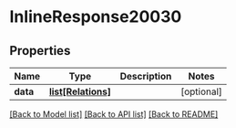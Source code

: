 # InlineResponse20030

## Properties
Name | Type | Description | Notes
------------ | ------------- | ------------- | -------------
**data** | [**list[Relations]**](Relations.md) |  | [optional] 

[[Back to Model list]](../README.md#documentation-for-models) [[Back to API list]](../README.md#documentation-for-api-endpoints) [[Back to README]](../README.md)

